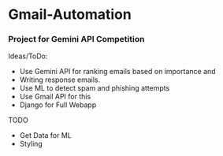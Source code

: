 # Gmail-Automation
### Project for Gemini API Competition
Ideas/ToDo:
- Use Gemini API for ranking emails based on importance and
- Writing response emails.
- Use ML to detect spam and phishing attempts
- Use Gmail API for this
- Django for Full Webapp


TODO 
- Get Data for ML
- Styling
